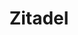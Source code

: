---
draft: false
title: Zitadel
content:
  id: zitadel
  name: Zitadel
  website: https://zitadel.com/
  short_description: Zitadel is a cloud-native Identity & Access Management platform built for the cloud era.
---